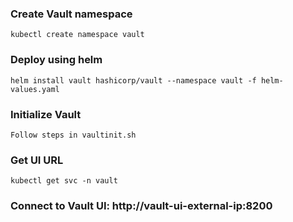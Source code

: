 ### Create Vault namespace

```shell
kubectl create namespace vault
```
### Deploy using helm

```shell
helm install vault hashicorp/vault --namespace vault -f helm-values.yaml
```

### Initialize Vault

```shell
Follow steps in vaultinit.sh
```

### Get UI URL

```shell
kubectl get svc -n vault
```

### Connect to Vault UI: http://vault-ui-external-ip:8200